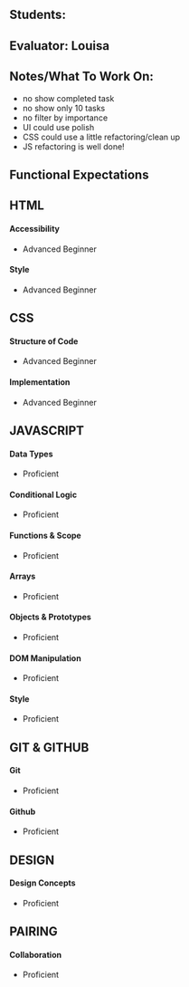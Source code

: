 ## Students:
## Evaluator: Louisa
## Notes/What To Work On:

- no show completed task
- no show only 10 tasks
- no filter by importance
- UI could use polish
- CSS could use a little refactoring/clean up
- JS refactoring is well done!

## Functional Expectations


## HTML

#### Accessibility

* Advanced Beginner  


#### Style

* Advanced Beginner  



## CSS

#### Structure of Code

* Advanced Beginner  


#### Implementation

* Advanced Beginner  



## JAVASCRIPT

#### Data Types

* Proficient  

#### Conditional Logic

* Proficient  

#### Functions & Scope

* Proficient  

#### Arrays

* Proficient  

#### Objects & Prototypes

* Proficient  

#### DOM Manipulation

* Proficient  

#### Style

* Proficient  


## GIT & GITHUB

#### Git

* Proficient  

#### Github

* Proficient  


## DESIGN

#### Design Concepts

* Proficient  


## PAIRING

#### Collaboration

* Proficient  
